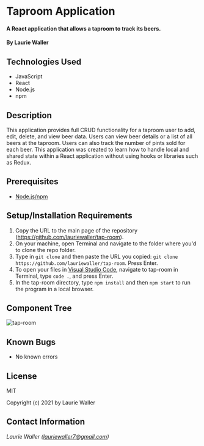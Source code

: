 # Taproom Application

#### A React application that allows a taproom to track its beers.

#### By **Laurie Waller**

## Technologies Used

* JavaScript
* React
* Node.js
* npm

## Description
This application provides full CRUD functionality for a taproom user to add, edit, delete, and view beer data. Users can view beer details or a list of all beers at the taproom. Users can also track the number of pints sold for each beer. This application was created to learn how to handle local and shared state within a React application without using hooks or libraries such as Redux. 

## Prerequisites

* [Node.js/npm](https://docs.npmjs.com/downloading-and-installing-node-js-and-npm)

## Setup/Installation Requirements

  1. Copy the URL to the main page of the repository (https://github.com/lauriewaller/tap-room).
  2. On your machine, open Terminal and navigate to the folder where you'd to clone the repo folder.
  3. Type in `git clone` and then paste the URL you copied: `git clone https://github.com/lauriewaller/tap-room`. Press Enter.
  4. To open your files in [Visual Studio Code](https://code.visualstudio.com/),
  navigate to tap-room in Terminal, type `code .`, and press Enter.
  5. In the tap-room directory, type `npm install` and then `npm start` to run the program in a local browser. 

## Component Tree
![tap-room](https://user-images.githubusercontent.com/57472714/130396105-27c9cae5-06ce-47f6-9bed-9caf9693a221.png)

## Known Bugs

* No known errors

## License

MIT

Copyright (c) 2021 by Laurie Waller

## Contact Information

_Laurie Waller (lauriewaller7@gmail.com)_
